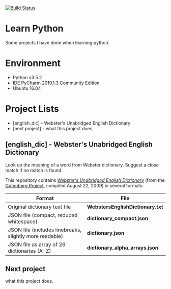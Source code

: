 [![Build Status](https://travis-ci.com/jmswu/learn_python.svg?branch=master)](https://travis-ci.com/jmswu/learn_python)

# Learn Python
Some projects I have done when learning python.

# Environment
- Python v3.5.2
- IDE PyCharm 2019.1.3 Community Edition
- Ubuntu 16.04

# Project Lists

* [english_dic] - Webster's Unabridged English Dictionary
* [next project] - what this project does

## [english_dic] - Webster's Unabridged English Dictionary

Look up the meaning of a word from Webster dictionary. Suggest a close match if no match is found.

This repository contains [*Webster's Unabridged English Dictionary*](https://www.gutenberg.org/ebooks/29765) (from the [Gutenberg Project](https://www.gutenberg.org/), compiled August 22, 2009) in several formats:

| Format | File |
| --- | --- |
| Original dictionary text file |**WebstersEnglishDictionary.txt** |
| JSON file (compact, reduced whitespace) | **dictionary_compact.json** |
| JSON file (includes linebreaks, slightly more readable) | **dictionary.json** |
| JSON file as array of 26 dictionaries (A-Z) | **dictionary_alpha_arrays.json** |
## Next project

what this project does.
